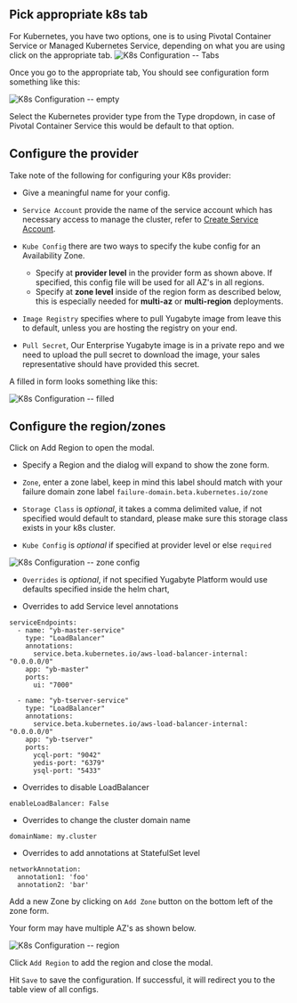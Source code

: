 ## Pick appropriate k8s tab
For Kubernetes, you have two options, one is to using Pivotal Container Service  or Managed Kubernetes Service, depending on what you
are using click on the appropriate tab.
<img title="K8s Configuration -- Tabs" alt="K8s Configuration -- Tabs" class="expandable-image" src="/images/ee/k8s-setup/k8s-provider-tabs.png" />

Once you go to the appropriate tab, You should see configuration form something like this:

<img title="K8s Configuration -- empty" alt="K8s Configuration -- empty" class="expandable-image" src="/images/ee/k8s-setup/k8s-configure-empty.png" />

Select the Kubernetes provider type from the Type dropdown, in case of Pivotal Container Service this would be default to that option.

## Configure the provider

Take note of the following for configuring your K8s provider:

- Give a meaningful name for your config.

- `Service Account` provide the name of the service account which has necessary access to manage
the cluster, refer to [Create Service Account](/deploy/kubernetes/helm-chart/#create-service-account).

- `Kube Config` there are two ways to specify the kube config for an Availability Zone.
  * Specify at **provider level** in the provider form as shown above. If specified, this config file will be used for all AZ's in all regions.
  * Specify at **zone level** inside of the region form as described below, this is especially needed for **multi-az** or **multi-region** deployments.

- `Image Registry` specifies where to pull Yugabyte image from leave this to default, unless you are hosting the registry on your end.

- `Pull Secret`, Our Enterprise Yugabyte image is in a private repo and we need to upload the pull secret to download the image, your sales representative should have provided this secret.

A filled in form looks something like this:

<img title="K8s Configuration -- filled" alt="K8s Configuration -- filled" class="expandable-image" src="/images/ee/k8s-setup/k8s-configure-filled.png" />

## Configure the region/zones

Click on Add Region to open the modal.

- Specify a Region and the dialog will expand to show the zone form.

- `Zone`, enter a zone label, keep in mind this label should match with your failure domain zone label `failure-domain.beta.kubernetes.io/zone`

-  `Storage Class` is *optional*, it takes a comma delimited value, if not specified would default to standard, please make sure this storage class exists in your k8s cluster.

-  `Kube Config` is *optional* if specified at provider level or else `required`

<img title="K8s Configuration -- zone config" alt="K8s Configuration -- zone config" class="expandable-image" src="/images/ee/k8s-setup/k8s-az-kubeconfig.png" />

- `Overrides` is *optional*, if not specified Yugabyte Platform would use defaults specified inside the helm chart,

* Overrides to add Service level annotations

```
serviceEndpoints:
  - name: "yb-master-service"
    type: "LoadBalancer"
    annotations:
      service.beta.kubernetes.io/aws-load-balancer-internal: "0.0.0.0/0"
    app: "yb-master"
    ports:
      ui: "7000"

  - name: "yb-tserver-service"
    type: "LoadBalancer"
    annotations:
      service.beta.kubernetes.io/aws-load-balancer-internal: "0.0.0.0/0"
    app: "yb-tserver"
    ports:
      ycql-port: "9042"
      yedis-port: "6379"
      ysql-port: "5433"
```

* Overrides to disable LoadBalancer

```
enableLoadBalancer: False
```

* Overrides to change the cluster domain name
```
domainName: my.cluster
```

* Overrides to add annotations at StatefulSet level
```
networkAnnotation:
  annotation1: 'foo'
  annotation2: 'bar'
```

Add a new Zone by clicking on `Add Zone` button on the bottom left of the zone form.

Your form may have multiple AZ's as shown below.

<img title="K8s Configuration -- region" alt="K8s Configuration -- region" class="expandable-image" src="/images/ee/k8s-setup/k8s-add-region-flow.png" />

Click `Add Region` to add the region and close the modal.

Hit `Save` to save the configuration. If successful, it will redirect you to the table view of all configs.
